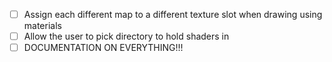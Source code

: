 - [ ] Assign each different map to a different texture slot when drawing using materials
- [ ] Allow the user to pick directory to hold shaders in
- [ ] DOCUMENTATION ON EVERYTHING!!!